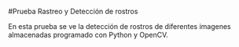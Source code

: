 #Prueba Rastreo y Detección de rostros

En esta prueba se ve la detección de rostros de diferentes imagenes almacenadas programado con Python y OpenCV.

